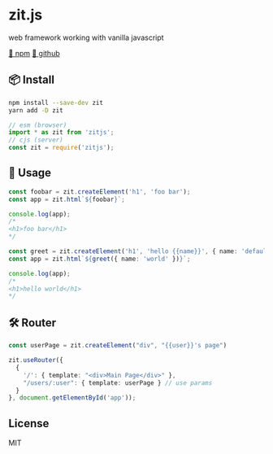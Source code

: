 # zit.js

web framework working with vanilla javascript

[🦄 npm](https://www.npmjs.com/package/zitjs)
[📃 github](https://github.com/do4ng/zit)

## 📦 Install

```bash
npm install --save-dev zit
yarn add -D zit
```

```ts
// esm (browser)
import * as zit from 'zitjs';
// cjs (server)
const zit = require('zitjs');
```

## 🚀 Usage

```ts
const foobar = zit.createElement('h1', 'foo bar');
const app = zit.html`${foobar}`;

console.log(app);
/*
<h1>foo bar</h1> 
*/
```

```ts
const greet = zit.createElement('h1', 'hello {{name}}', { name: 'default name' });
const app = zit.html`${greet({ name: 'world' })}`;

console.log(app);
/*
<h1>hello world</h1>
*/
```

## 🛠️ Router

```ts
const userPage = zit.createElement("div", "{{user}}'s page")

zit.useRouter({
  {
    '/': { template: "<div>Main Page</div>" },
    "/users/:user": { template: userPage } // use params
  }
}, document.getElementById('app'));
```

## License

MIT
